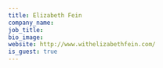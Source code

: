 ```yaml
---
title: Elizabeth Fein
company_name: 
job_title: 
bio_image: 
website: http://www.withelizabethfein.com/
is_guest: true
---
```


